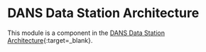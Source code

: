 DANS Data Station Architecture
==============================

This module is a component in the [DANS Data Station Architecture]{:target=_blank}.

[DANS Data Station Architecture]: https://dans-knaw.github.io/dans-datastation-architecture/easy-mirror/
